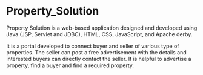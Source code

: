 # Property_Solution

Property Solution is a web-based application designed and developed using Java (JSP, Servlet and JDBC), HTML, CSS, JavaScript, and Apache derby.

It is a portal developed to connect buyer and seller of various type of properties. The seller can post a free advertisement with the details and interested buyers can directly contact the seller. It is helpful to advertise a property, find a buyer and find a required property.
